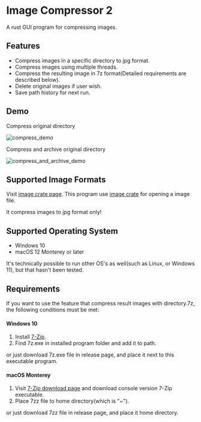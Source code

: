 # Image Compressor 2

A rust GUI program for compressing images. 

## Features
- Compress images in a specific directory to jpg format.
- Compress images using multiple threads. 
- Compress the resulting image in 7z format(Detailed requirements are described below).
- Delete original images if user wish.
- Save path history for next run. 

## Demo

Compress original directory

![compress_demo](./examples/compress_demo.webp)


Compress and archive original directory

![compress_and_archive_demo](./examples/compress_and_archive_demo.webp)

## Supported Image Formats

Visit [image crate page](https://crates.io/crates/image). This program use [image crate](https://crates.io/crates/image) for opening a image file. 

It compress images to jpg format only! 

## Supported Operating System

- Windows 10
- macOS 12 Monterey or later

It's technically possible to run other OS's as well(such as Linux, or Windows 11), but that hasn't been tested.

## Requirements

If you want to use the feature that compress result images with directory.7z, the following conditions must be met:

#### Windows 10

1. Install [7-Zip](https://www.7-zip.org/).
2. Find 7z.exe in installed program folder and add it to path. 

or just download 7z.exe file in release page, and place it next to this executable program. 

#### macOS Monterey

1. Visit [7-Zip download page](https://www.7-zip.org/download.html) and download console version 7-Zip executable. 
2. Place 7zz file to home directory(which is "~").

or just download 7zz file in release page, and place it home directory. 
